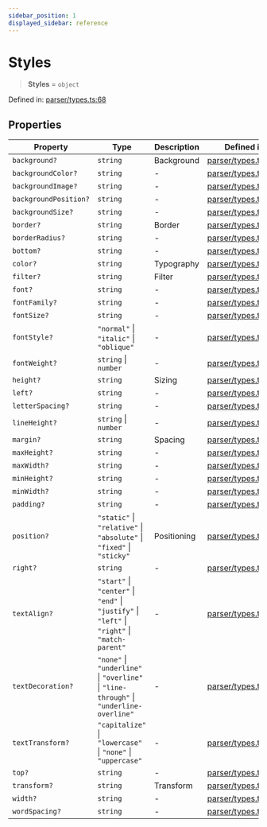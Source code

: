 ```yaml
---
sidebar_position: 1
displayed_sidebar: reference
---
```


# Styles

> **Styles** = `object`

Defined in: [parser/types.ts:68](https://github.com/revisit-studies/study/blob/6d0bcf865c88e39cf1cf0007fe3f55213492c22c/src/parser/types.ts#L68)

## Properties

| Property | Type | Description | Defined in |
| ------ | ------ | ------ | ------ |
| <a id="background"></a> `background?` | `string` | Background | [parser/types.ts:93](https://github.com/revisit-studies/study/blob/6d0bcf865c88e39cf1cf0007fe3f55213492c22c/src/parser/types.ts#L93) |
| <a id="backgroundcolor"></a> `backgroundColor?` | `string` | - | [parser/types.ts:94](https://github.com/revisit-studies/study/blob/6d0bcf865c88e39cf1cf0007fe3f55213492c22c/src/parser/types.ts#L94) |
| <a id="backgroundimage"></a> `backgroundImage?` | `string` | - | [parser/types.ts:95](https://github.com/revisit-studies/study/blob/6d0bcf865c88e39cf1cf0007fe3f55213492c22c/src/parser/types.ts#L95) |
| <a id="backgroundposition"></a> `backgroundPosition?` | `string` | - | [parser/types.ts:96](https://github.com/revisit-studies/study/blob/6d0bcf865c88e39cf1cf0007fe3f55213492c22c/src/parser/types.ts#L96) |
| <a id="backgroundsize"></a> `backgroundSize?` | `string` | - | [parser/types.ts:97](https://github.com/revisit-studies/study/blob/6d0bcf865c88e39cf1cf0007fe3f55213492c22c/src/parser/types.ts#L97) |
| <a id="border"></a> `border?` | `string` | Border | [parser/types.ts:89](https://github.com/revisit-studies/study/blob/6d0bcf865c88e39cf1cf0007fe3f55213492c22c/src/parser/types.ts#L89) |
| <a id="borderradius"></a> `borderRadius?` | `string` | - | [parser/types.ts:90](https://github.com/revisit-studies/study/blob/6d0bcf865c88e39cf1cf0007fe3f55213492c22c/src/parser/types.ts#L90) |
| <a id="bottom"></a> `bottom?` | `string` | - | [parser/types.ts:80](https://github.com/revisit-studies/study/blob/6d0bcf865c88e39cf1cf0007fe3f55213492c22c/src/parser/types.ts#L80) |
| <a id="color"></a> `color?` | `string` | Typography | [parser/types.ts:103](https://github.com/revisit-studies/study/blob/6d0bcf865c88e39cf1cf0007fe3f55213492c22c/src/parser/types.ts#L103) |
| <a id="filter"></a> `filter?` | `string` | Filter | [parser/types.ts:100](https://github.com/revisit-studies/study/blob/6d0bcf865c88e39cf1cf0007fe3f55213492c22c/src/parser/types.ts#L100) |
| <a id="font"></a> `font?` | `string` | - | [parser/types.ts:104](https://github.com/revisit-studies/study/blob/6d0bcf865c88e39cf1cf0007fe3f55213492c22c/src/parser/types.ts#L104) |
| <a id="fontfamily"></a> `fontFamily?` | `string` | - | [parser/types.ts:105](https://github.com/revisit-studies/study/blob/6d0bcf865c88e39cf1cf0007fe3f55213492c22c/src/parser/types.ts#L105) |
| <a id="fontsize"></a> `fontSize?` | `string` | - | [parser/types.ts:106](https://github.com/revisit-studies/study/blob/6d0bcf865c88e39cf1cf0007fe3f55213492c22c/src/parser/types.ts#L106) |
| <a id="fontstyle"></a> `fontStyle?` | `"normal"` \| `"italic"` \| `"oblique"` | - | [parser/types.ts:107](https://github.com/revisit-studies/study/blob/6d0bcf865c88e39cf1cf0007fe3f55213492c22c/src/parser/types.ts#L107) |
| <a id="fontweight"></a> `fontWeight?` | `string` \| `number` | - | [parser/types.ts:108](https://github.com/revisit-studies/study/blob/6d0bcf865c88e39cf1cf0007fe3f55213492c22c/src/parser/types.ts#L108) |
| <a id="height"></a> `height?` | `string` | Sizing | [parser/types.ts:70](https://github.com/revisit-studies/study/blob/6d0bcf865c88e39cf1cf0007fe3f55213492c22c/src/parser/types.ts#L70) |
| <a id="left"></a> `left?` | `string` | - | [parser/types.ts:81](https://github.com/revisit-studies/study/blob/6d0bcf865c88e39cf1cf0007fe3f55213492c22c/src/parser/types.ts#L81) |
| <a id="letterspacing"></a> `letterSpacing?` | `string` | - | [parser/types.ts:112](https://github.com/revisit-studies/study/blob/6d0bcf865c88e39cf1cf0007fe3f55213492c22c/src/parser/types.ts#L112) |
| <a id="lineheight"></a> `lineHeight?` | `string` \| `number` | - | [parser/types.ts:114](https://github.com/revisit-studies/study/blob/6d0bcf865c88e39cf1cf0007fe3f55213492c22c/src/parser/types.ts#L114) |
| <a id="margin"></a> `margin?` | `string` | Spacing | [parser/types.ts:85](https://github.com/revisit-studies/study/blob/6d0bcf865c88e39cf1cf0007fe3f55213492c22c/src/parser/types.ts#L85) |
| <a id="maxheight"></a> `maxHeight?` | `string` | - | [parser/types.ts:74](https://github.com/revisit-studies/study/blob/6d0bcf865c88e39cf1cf0007fe3f55213492c22c/src/parser/types.ts#L74) |
| <a id="maxwidth"></a> `maxWidth?` | `string` | - | [parser/types.ts:75](https://github.com/revisit-studies/study/blob/6d0bcf865c88e39cf1cf0007fe3f55213492c22c/src/parser/types.ts#L75) |
| <a id="minheight"></a> `minHeight?` | `string` | - | [parser/types.ts:72](https://github.com/revisit-studies/study/blob/6d0bcf865c88e39cf1cf0007fe3f55213492c22c/src/parser/types.ts#L72) |
| <a id="minwidth"></a> `minWidth?` | `string` | - | [parser/types.ts:73](https://github.com/revisit-studies/study/blob/6d0bcf865c88e39cf1cf0007fe3f55213492c22c/src/parser/types.ts#L73) |
| <a id="padding"></a> `padding?` | `string` | - | [parser/types.ts:86](https://github.com/revisit-studies/study/blob/6d0bcf865c88e39cf1cf0007fe3f55213492c22c/src/parser/types.ts#L86) |
| <a id="position"></a> `position?` | `"static"` \| `"relative"` \| `"absolute"` \| `"fixed"` \| `"sticky"` | Positioning | [parser/types.ts:78](https://github.com/revisit-studies/study/blob/6d0bcf865c88e39cf1cf0007fe3f55213492c22c/src/parser/types.ts#L78) |
| <a id="right"></a> `right?` | `string` | - | [parser/types.ts:82](https://github.com/revisit-studies/study/blob/6d0bcf865c88e39cf1cf0007fe3f55213492c22c/src/parser/types.ts#L82) |
| <a id="textalign"></a> `textAlign?` | `"start"` \| `"center"` \| `"end"` \| `"justify"` \| `"left"` \| `"right"` \| `"match-parent"` | - | [parser/types.ts:109](https://github.com/revisit-studies/study/blob/6d0bcf865c88e39cf1cf0007fe3f55213492c22c/src/parser/types.ts#L109) |
| <a id="textdecoration"></a> `textDecoration?` | `"none"` \| `"underline"` \| `"overline"` \| `"line-through"` \| `"underline-overline"` | - | [parser/types.ts:110](https://github.com/revisit-studies/study/blob/6d0bcf865c88e39cf1cf0007fe3f55213492c22c/src/parser/types.ts#L110) |
| <a id="texttransform"></a> `textTransform?` | `"capitalize"` \| `"lowercase"` \| `"none"` \| `"uppercase"` | - | [parser/types.ts:111](https://github.com/revisit-studies/study/blob/6d0bcf865c88e39cf1cf0007fe3f55213492c22c/src/parser/types.ts#L111) |
| <a id="top"></a> `top?` | `string` | - | [parser/types.ts:79](https://github.com/revisit-studies/study/blob/6d0bcf865c88e39cf1cf0007fe3f55213492c22c/src/parser/types.ts#L79) |
| <a id="transform"></a> `transform?` | `string` | Transform | [parser/types.ts:117](https://github.com/revisit-studies/study/blob/6d0bcf865c88e39cf1cf0007fe3f55213492c22c/src/parser/types.ts#L117) |
| <a id="width"></a> `width?` | `string` | - | [parser/types.ts:71](https://github.com/revisit-studies/study/blob/6d0bcf865c88e39cf1cf0007fe3f55213492c22c/src/parser/types.ts#L71) |
| <a id="wordspacing"></a> `wordSpacing?` | `string` | - | [parser/types.ts:113](https://github.com/revisit-studies/study/blob/6d0bcf865c88e39cf1cf0007fe3f55213492c22c/src/parser/types.ts#L113) |
